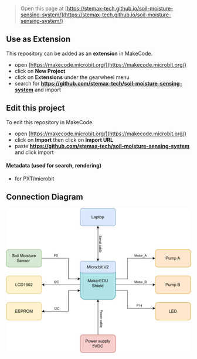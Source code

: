 
> Open this page at [https://stemax-tech.github.io/soil-moisture-sensing-system/](https://stemax-tech.github.io/soil-moisture-sensing-system/)

## Use as Extension

This repository can be added as an **extension** in MakeCode.

* open [https://makecode.microbit.org/](https://makecode.microbit.org/)
* click on **New Project**
* click on **Extensions** under the gearwheel menu
* search for **https://github.com/stemax-tech/soil-moisture-sensing-system** and import

## Edit this project

To edit this repository in MakeCode.

* open [https://makecode.microbit.org/](https://makecode.microbit.org/)
* click on **Import** then click on **Import URL**
* paste **https://github.com/stemax-tech/soil-moisture-sensing-system** and click import

#### Metadata (used for search, rendering)

* for PXT/microbit
<script src="https://makecode.com/gh-pages-embed.js"></script><script>makeCodeRender("{{ site.makecode.home_url }}", "{{ site.github.owner_name }}/{{ site.github.repository_name }}");</script>

## Connection Diagram
<img src="https://raw.githubusercontent.com/STEMax-Tech/soil-moisture-sensing-system/d4686748f3a612b9fa3e55220b0964cd0986d7d9/Hardware-Soil%20Moisture%20Control%20Pump.drawio.svg">
